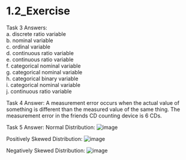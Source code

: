 # 1.2_Exercise

Task 3 Answers:  
a. discrete ratio variable  
b. nominal variable  
c. ordinal variable  
d. continuous ratio variable  
e. continuous ratio variable  
f. categorical nominal variable  
g. categorical nominal variable  
h. categorical binary variable  
i. categorical nominal variable  
j. continuous ratio variable  

Task 4 Answer:
A measurement error occurs when the actual value of something is different than the measured value of the same thing.
The measurement error in the friends CD counting device is 6 CDs.

Task 5 Answer:
Normal Distribution:
![image](https://user-images.githubusercontent.com/89809634/144720134-0001b0d2-b776-4a7b-b05b-2565a29ed9a6.png)

Positively Skewed Distribution:
![image](https://user-images.githubusercontent.com/89809634/144720143-31649b63-d19f-4ace-9a42-4c1a70d84dee.png)

Negatively Skewed Distribution:
![image](https://user-images.githubusercontent.com/89809634/144720151-fb884fd7-e5ca-4378-b230-33c66fbeac76.png)
